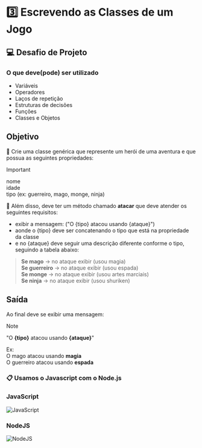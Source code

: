# 3️⃣ Escrevendo as Classes de um Jogo

## 💻 Desafio de Projeto

### **O que deve(pode) ser utilizado**

- Variáveis
- Operadores
- Laços de repetição
- Estruturas de decisões
- Funções
- Classes e Objetos

## Objetivo

🔑 Crie uma classe genérica que represente um herói de uma aventura e que possua as seguintes propriedades:</p>

> [!IMPORTANT]  
> nome  
> idade  
> tipo (ex: guerreiro, mago, monge, ninja)  

📑 Além disso, deve ter um método chamado **atacar** que deve atender os seguintes requisitos:  

- exibir a mensagem: ("O {tipo} atacou usando {ataque}")
- aonde o {tipo} deve ser concatenando o tipo que está na propriedade da classe
- e no {ataque} deve seguir uma descrição diferente conforme o tipo, seguindo a tabela abaixo:  
  
>**Se mago** -> no ataque exibir (usou magia)  
>**Se guerreiro** -> no ataque exibir (usou espada)  
>**Se monge** -> no ataque exibir (usou artes marciais)  
>**Se ninja** -> no ataque exibir (usou shuriken)  

## Saída

Ao final deve se exibir uma mensagem:  
>[!NOTE]  
>"O **{tipo}** atacou usando **{ataque}**"  

Ex:  
O mago atacou usando **magia**  
O guerreiro atacou usando **espada**  
  
### 📋 Usamos o Javascript com o Node.js

### JavaScript

![JavaScript](https://img.shields.io/badge/javascript-%23323330.svg?style=for-the-badge&logo=javascript&logoColor=%23F7DF1E)

### NodeJS

![NodeJS](https://img.shields.io/badge/node.js-6DA55F?style=for-the-badge&logo=node.js&logoColor=white)
